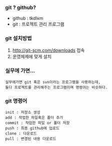 ### git ? github?
- github : tkdlxm
- git : 프로젝트 관리 프로그램

### git 설치방법
1. http://git-scm.com/downloads 접속
2. 운영체제에 맞게 설치

### 실무에 가면...
    실무에가면 git 혹은 svn이라는 프로그램을 사용하는데,
    둘다 프로젝트를 관리해주는 프로그램이며 명령어는 비슷하다.

### git 명령어
    init : 저장소 생성
    add : 작업한 파일혹은 폴더 추가
    commit : 작업한 파일 or 폴더 저장
    push : 최종 github에 업로드
    clone : 다운로드
    pull : 변경된 내용 다운로드
  